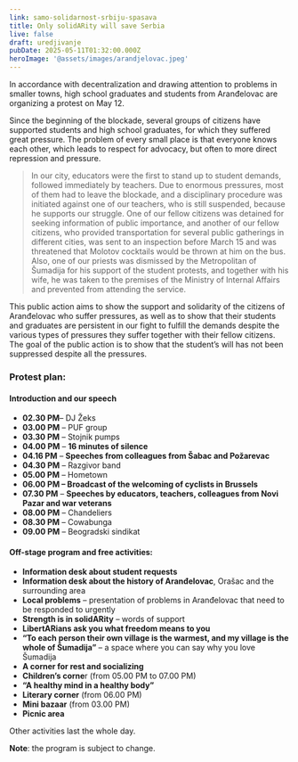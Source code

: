 ```yaml
---
link: samo-solidarnost-srbiju-spasava
title: Only solidARity will save Serbia
live: false
draft: uredjivanje
pubDate: 2025-05-11T01:32:00.000Z
heroImage: '@assets/images/arandjelovac.jpeg'
---
```

In accordance with decentralization and drawing attention to problems in smaller towns, high school graduates and students from Aranđelovac are organizing a protest on May 12.

Since the beginning of the blockade, several groups of citizens have supported students and high school graduates, for which they suffered great pressure. The problem of every small place is that everyone knows each other, which leads to respect for advocacy, but often to more direct repression and pressure.

> In our city, educators were the first to stand up to student demands, followed immediately by teachers. Due to enormous pressures, most of them had to leave the blockade, and a disciplinary procedure was initiated against one of our teachers, who is still suspended, because he supports our struggle. One of our fellow citizens was detained for seeking information of public importance, and another of our fellow citizens, who provided transportation for several public gatherings in different cities, was sent to an inspection before March 15 and was threatened that Molotov cocktails would be thrown at him on the bus. Also, one of our priests was dismissed by the Metropolitan of Šumadija for his support of the student protests, and together with his wife, he was taken to the premises of the Ministry of Internal Affairs and prevented from attending the service.

This public action aims to show the support and solidarity of the citizens of Aranđelovac who suffer pressures, as well as to show that their students and graduates are persistent in our fight to fulfill the demands despite the various types of pressures they suffer together with their fellow citizens. The goal of the public action is to show that the student’s will has not been suppressed despite all the pressures.

### **Protest plan:**

#### **Introduction and our speech**

- **02.30 PM**– DJ Žeks
- **03.00 PM** – PUF group
- **03.30 PM** – Stojnik pumps
- **04.00 PM** – **16 minutes of silence**
- **04.16 PM** – **Speeches from colleagues from Šabac and Požarevac**
- **04.30 PM** – Razgivor band
- **05.00 PM** – Hometown
- **06.00 PM – Broadcast of the welcoming of cyclists in Brussels**
- **07.30 PM** – **Speeches by educators, teachers, colleagues from Novi Pazar and war veterans**
- **08.00 PM** – Chandeliers
- **08.30 PM** – Cowabunga
- **09.00 PM** – Beogradski sindikat

#### **Off-stage program and free activities:**

- **Information desk about student requests**
- **Information desk about the history of Aranđelovac**, Orašac and the surrounding area
- **Local problems** – presentation of problems in Aranđelovac that need to be responded to urgently
- **Strength is in solidARity** – words of support
- **LibertARians ask you what freedom means to you**
- **“To each person their own village is the warmest, and my village is the whole of Šumadija”** – a space where you can say why you love Šumadija
- **A corner for rest and socializing**
- **Children’s corne**r (from 05.00 PM to 07.00 PM)
- **“A healthy mind in a healthy body”**
- **Literary corner** (from 06.00 PM)
- **Mini bazaar** (from 03.00 PM)
- **Picnic area**

Other activities last the whole day.

**Note**: the program is subject to change.
